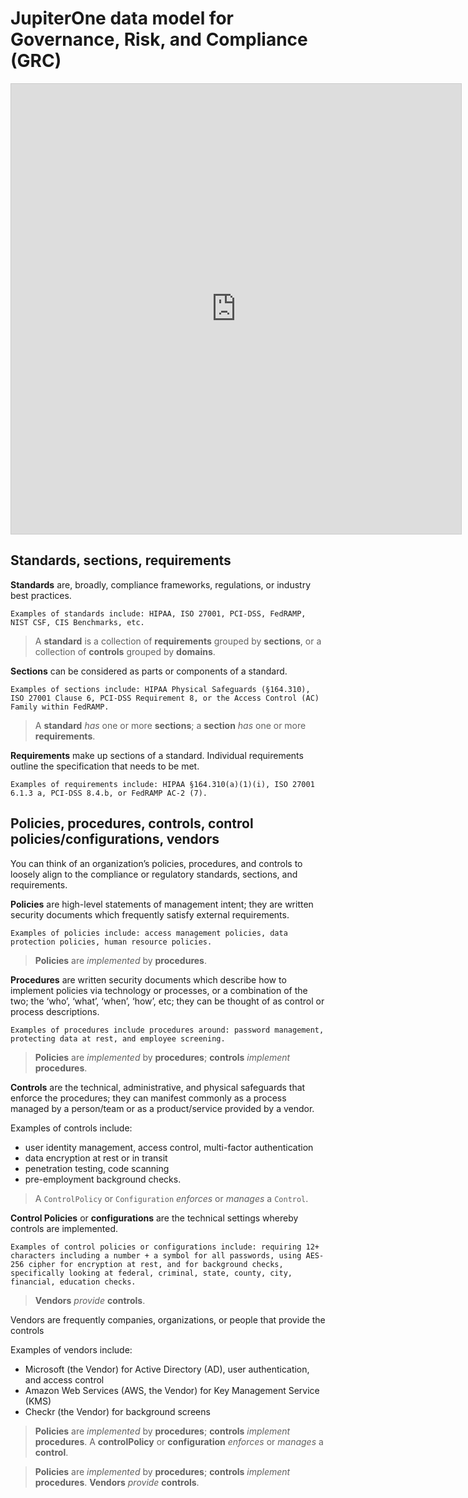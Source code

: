 # JupiterOne data model for Governance, Risk, and Compliance (GRC)

<iframe src="https://my.mindnode.com/2ayndotqvjEJ3qAeEfwyy6sgkRciyxRvH1sgpYw4/em#333.4,207.2,-2" frameborder="0" marginheight="0" marginwidth="0" style="border: 1px solid rgb(204, 204, 204); width: 720px; height: 720px;" onmousewheel=""></iframe>

## Standards, sections, requirements

**Standards** are, broadly, compliance frameworks, regulations, or industry best practices. 

    Examples of standards include: HIPAA, ISO 27001, PCI-DSS, FedRAMP, NIST CSF, CIS Benchmarks, etc.

> A **standard** is a collection of **requirements** grouped by **sections**, 
> or a collection of **controls** grouped by **domains**.

**Sections** can be considered as parts or components of a standard. 

    Examples of sections include: HIPAA Physical Safeguards (§164.310), ISO 27001 Clause 6, PCI-DSS Requirement 8, or the Access Control (AC) Family within FedRAMP.

> A **standard** _has_ one or more **sections**; a **section** _has_ one or more
> **requirements**.

**Requirements** make up sections of a standard. Individual requirements outline
the specification that needs to be met. 

    Examples of requirements include: HIPAA §164.310(a)(1)(i), ISO 27001 6.1.3 a, PCI-DSS 8.4.b, or FedRAMP AC-2 (7).

## Policies, procedures, controls, control policies/configurations, vendors

You can think of an organization’s policies, procedures, and controls to loosely
align to the compliance or regulatory standards, sections, and requirements.

**Policies** are high-level statements of management intent; they are written
security documents which frequently satisfy external requirements. 

    Examples of policies include: access management policies, data protection policies, human resource policies.

> **Policies** are _implemented_ by **procedures**. 

**Procedures** are written security documents which describe how to implement
policies via technology or processes, or a combination of the two; 
the ‘who’, ‘what’, ‘when’, ‘how’, etc; they can be
thought of as control or process descriptions. 

    Examples of procedures include procedures around: password management, protecting data at rest, and employee screening.

> **Policies** are _implemented_ by **procedures**; **controls** _implement_
> **procedures**. 

**Controls** are the technical, administrative, and physical safeguards that
enforce the procedures; they can manifest commonly as a process managed by a
person/team or as a product/service provided by a vendor. 

Examples of controls include: 

- user identity management, access control, multi-factor authentication
- data encryption at rest or in transit
- penetration testing, code scanning
- pre-employment background checks.

> A `ControlPolicy` or `Configuration` _enforces_ or _manages_ a
> `Control`.

**Control Policies** or **configurations** are the technical settings whereby
controls are implemented. 

    Examples of control policies or configurations include: requiring 12+ characters including a number + a symbol for all passwords, using AES-256 cipher for encryption at rest, and for background checks, specifically looking at federal, criminal, state, county, city, financial, education checks.

> **Vendors** _provide_ **controls**. 

Vendors are frequently companies, organizations, or people that provide the controls

Examples of vendors include:

- Microsoft (the Vendor) for Active Directory (AD), user authentication, and access control
- Amazon Web Services (AWS, the Vendor) for Key Management Service (KMS)
- Checkr (the Vendor) for background screens

> **Policies** are _implemented_ by **procedures**; **controls** _implement_
> **procedures**. A **controlPolicy** or **configuration** _enforces_ or
> _manages_ a **control**.

> **Policies** are _implemented_ by **procedures**; **controls** _implement_
> **procedures**. **Vendors** _provide_ **controls**. 
